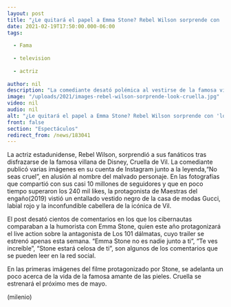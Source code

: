 ```yaml
---
layout: post
title: "¿Le quitará el papel a Emma Stone? Rebel Wilson sorprende con 'look' de Cruella de Vil"
date: 2021-02-19T17:50:00.000-06:00
tags:
  
  - Fama
  
  - television
  
  - actriz
  
author: nil
description: "La comediante desató polémica al vestirse de la famosa villana sólo un día después de que el tráiler de la cinta de Emma Stone se hiciera público. "
image: "/uploads/2021/images-rebel-wilson-sorprende-look-cruella.jpg"
video: nil
audio: nil
alt: "¿Le quitará el papel a Emma Stone? Rebel Wilson sorprende con 'look' de Cruella de Vil"
front: false
section: "Espectáculos"
redirect_from: /news/183041
---
```


La actriz estadunidense, Rebel Wilson, sorprendió a sus fanáticos tras disfrazarse de la famosa villana de Disney, Cruella de Vil. La comediante publicó varias imágenes en su cuenta de Instagram junto a la leyenda,“No seas cruel”, en alusión al nombre del malvado personaje. En las fotografías que compartió con sus casi 10 millones de seguidores y que en poco tiempo superaron los 240 mil likes, la protagonista de Maestras del engaño(2019) vistió un entallado vestido negro de la casa de modas Gucci, labial rojo y la inconfundible cabellera de la icónica de Vil.

El post desató cientos de comentarios en los que los cibernautas comparaban a la humorista con Emma Stone, quien este año protagonizará el live action sobre la antagonista de Los 101 dálmatas, cuyo trailer se estrenó apenas esta semana. “Emma Stone no es nadie junto a ti”, “Te ves increíble”, “Stone estará celosa de ti”, son algunos de los comentarios que se pueden leer en la red social.

 En las primeras imágenes del filme protagonizado por Stone, se adelanta un poco acerca de la vida de la famosa amante de las pieles. Cruella se estrenará el próximo mes de mayo.  

(milenio)